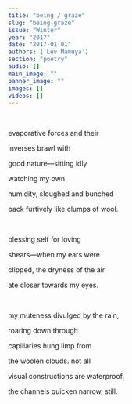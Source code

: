 ```yaml
---
title: "being / graze"
slug: "being-graze"
issue: "Winter"
year: "2017"
date: "2017-01-01"
authors: ['Lev Mamuya']
section: "poetry"
audio: []
main_image: ""
banner_image: ""
images: []
videos: []
---
```

 

 evaporative forces and their

 inverses brawl with

 good nature—sitting idly

 watching my own

 humidity, sloughed and bunched

 back furtively like clumps of wool.

  

 blessing self for loving

 shears—when my ears were

 clipped, the dryness of the air

 ate closer towards my eyes.

  

 my muteness divulged by the rain,

 roaring down through

 capillaries hung limp from

 the woolen clouds. not all

 visual constructions are waterproof.

 the channels quicken narrow, still.

